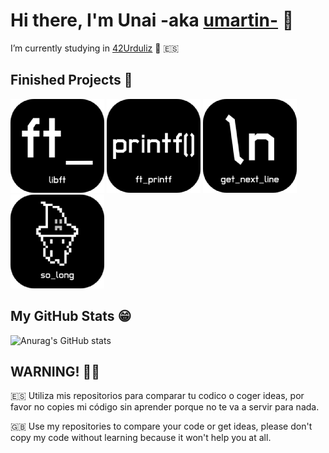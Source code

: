 # Hi there, I'm Unai -aka [umartin-][website] 👋

I’m currently studying in [42Urduliz][urduliz_website] 🔭 🇪🇸

## Finished Projects 🚀

[![](./ico/libft_ico.png)](https://github.com/PILTRAFILLA317/42cursus/tree/main/libft)
[![](./ico/ft_printf_ico.png)](https://github.com/PILTRAFILLA317/42cursus/tree/main/ft_printf)
[![](./ico/get_next_line_ico.png)](https://github.com/PILTRAFILLA317/42cursus/tree/main/get_next_line)
[![](./ico/so_long_ico.png)](https://github.com/PILTRAFILLA317/42cursus/tree/main/so_long)

## My GitHub Stats 😁

![Anurag's GitHub stats](https://github-readme-stats.vercel.app/api?username=PILTRAFILLA317&show_icons=true&theme=tokyonight)

## WARNING! 🚨🚫
🇪🇸 Utiliza mis repositorios para comparar tu codico o coger ideas, por favor no copies mi código sin aprender porque no te va a servir para nada.

🇬🇧 Use my repositories to compare your code or get ideas, please don't copy my code without learning because it won't help you at all.


[website]: https://profile.intra.42.fr/users/umartin-
[urduliz_website]:https://www.42urduliz.com/
